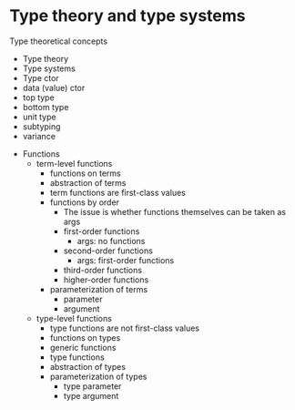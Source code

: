 # Type theory and type systems

Type theoretical concepts
- Type theory
- Type systems
- Type ctor
- data (value) ctor
- top type
- bottom type
- unit type
- subtyping
- variance

* Functions
  - term-level functions
    - functions on terms
    - abstraction of terms
    - term functions are first-class values
    - functions by order
      - The issue is whether functions themselves can be taken as args
      - first-order functions
        - args: no functions
      - second-order functions
        - args: first-order functions
      - third-order functions
      - higher-order functions
    - parameterization of terms
      - parameter
      - argument
  - type-level functions
    - type functions are not first-class values
    - functions on types
    - generic functions
    - type functions
    - abstraction of types
    - parameterization of types
      - type parameter
      - type argument
